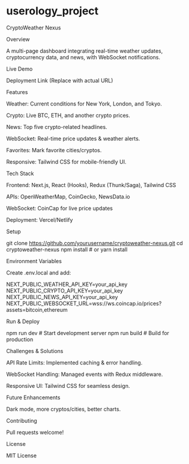 # userology_project
CryptoWeather Nexus

Overview

A multi-page dashboard integrating real-time weather updates, cryptocurrency data, and news, with WebSocket notifications.

Live Demo

Deployment Link (Replace with actual URL)

Features

Weather: Current conditions for New York, London, and Tokyo.

Crypto: Live BTC, ETH, and another crypto prices.

News: Top five crypto-related headlines.

WebSocket: Real-time price updates & weather alerts.

Favorites: Mark favorite cities/cryptos.

Responsive: Tailwind CSS for mobile-friendly UI.

Tech Stack

Frontend: Next.js, React (Hooks), Redux (Thunk/Saga), Tailwind CSS

APIs: OpenWeatherMap, CoinGecko, NewsData.io

WebSocket: CoinCap for live price updates

Deployment: Vercel/Netlify

Setup

git clone https://github.com/yourusername/cryptoweather-nexus.git
cd cryptoweather-nexus
npm install  # or yarn install

Environment Variables

Create .env.local and add:

NEXT_PUBLIC_WEATHER_API_KEY=your_api_key
NEXT_PUBLIC_CRYPTO_API_KEY=your_api_key
NEXT_PUBLIC_NEWS_API_KEY=your_api_key
NEXT_PUBLIC_WEBSOCKET_URL=wss://ws.coincap.io/prices?assets=bitcoin,ethereum

Run & Deploy

npm run dev  # Start development server
npm run build  # Build for production

Challenges & Solutions

API Rate Limits: Implemented caching & error handling.

WebSocket Handling: Managed events with Redux middleware.

Responsive UI: Tailwind CSS for seamless design.

Future Enhancements

Dark mode, more cryptos/cities, better charts.

Contributing

Pull requests welcome!

License

MIT License
